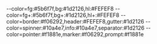 --color=fg:#5b6f7f,bg:#1d2126,hl:#FEFEF8
--color=fg+:#5b6f7f,bg+:#1d2126,hl+:#FEFEF8
--color=border:#f06292,header:#FEFEF8,gutter:#1d2126
--color=spinner:#10a4e7,info:#10a4e7,separator:#1d2126
--color=pointer:#f1881e,marker:#f06292,prompt:#f1881e